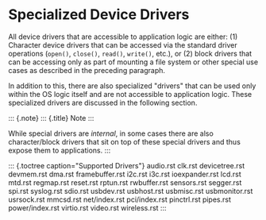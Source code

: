 Specialized Device Drivers
==========================

All device drivers that are accessible to application logic are either:
(1) Character device drivers that can be accessed via the standard
driver operations (`open()`, `close()`, `read()`, `write()`, etc.), or
(2) block drivers that can be accessing only as part of mounting a file
system or other special use cases as described in the preceding
paragraph.

In addition to this, there are also specialized \"drivers\" that can be
used only within the OS logic itself and are not accessible to
application logic. These specialized drivers are discussed in the
following section.

::: {.note}
::: {.title}
Note
:::

While special drivers are *internal*, in some cases there are also
character/block drivers that sit on top of these special drivers and
thus expose them to applications.
:::

::: {.toctree caption="Supported Drivers"}
audio.rst clk.rst devicetree.rst devmem.rst dma.rst framebuffer.rst
i2c.rst i3c.rst ioexpander.rst lcd.rst mtd.rst regmap.rst reset.rst
rptun.rst rwbuffer.rst sensors.rst segger.rst spi.rst syslog.rst
sdio.rst usbdev.rst usbhost.rst usbmisc.rst usbmonitor.rst usrsock.rst
mmcsd.rst net/index.rst pci/index.rst pinctrl.rst pipes.rst
power/index.rst virtio.rst video.rst wireless.rst
:::
